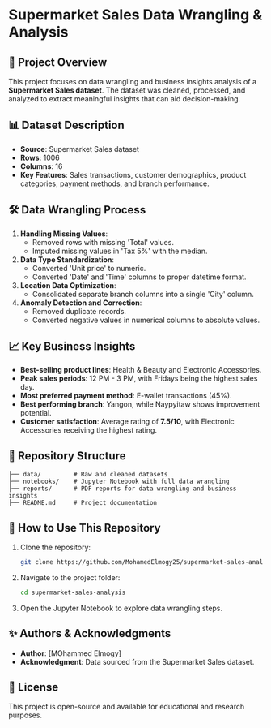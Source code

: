 # Supermarket Sales Data Wrangling & Analysis

## 📌 Project Overview
This project focuses on data wrangling and business insights analysis of a **Supermarket Sales dataset**. The dataset was cleaned, processed, and analyzed to extract meaningful insights that can aid decision-making.

## 📊 Dataset Description
- **Source**: Supermarket Sales dataset
- **Rows**: 1006
- **Columns**: 16
- **Key Features**: Sales transactions, customer demographics, product categories, payment methods, and branch performance.

## 🛠 Data Wrangling Process
1. **Handling Missing Values**:
   - Removed rows with missing 'Total' values.
   - Imputed missing values in 'Tax 5%' with the median.
2. **Data Type Standardization**:
   - Converted 'Unit price' to numeric.
   - Converted 'Date' and 'Time' columns to proper datetime format.
3. **Location Data Optimization**:
   - Consolidated separate branch columns into a single 'City' column.
4. **Anomaly Detection and Correction**:
   - Removed duplicate records.
   - Converted negative values in numerical columns to absolute values.

## 📈 Key Business Insights
- **Best-selling product lines**: Health & Beauty and Electronic Accessories.
- **Peak sales periods**: 12 PM - 3 PM, with Fridays being the highest sales day.
- **Most preferred payment method**: E-wallet transactions (45%).
- **Best performing branch**: Yangon, while Naypyitaw shows improvement potential.
- **Customer satisfaction**: Average rating of **7.5/10**, with Electronic Accessories receiving the highest rating.

## 📁 Repository Structure
```
├── data/		  # Raw and cleaned datasets
├── notebooks/	  # Jupyter Notebook with full data wrangling
├── reports/	  # PDF reports for data wrangling and business insights
├── README.md	  # Project documentation
```

## 🚀 How to Use This Repository
1. Clone the repository:
   ```bash
   git clone https://github.com/MohamedElmogy25/supermarket-sales-analysis.git
   ```
2. Navigate to the project folder:
   ```bash
   cd supermarket-sales-analysis
   ```
3. Open the Jupyter Notebook to explore data wrangling steps.

## ✨ Authors & Acknowledgments
- **Author**: [MOhammed Elmogy]
- **Acknowledgment**: Data sourced from the Supermarket Sales dataset.

## 📜 License
This project is open-source and available for educational and research purposes.

